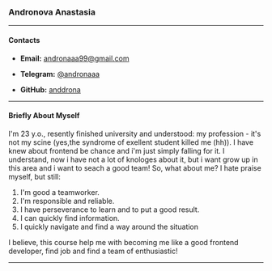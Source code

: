 ### **Andronova Anastasia**
***
#### __Contacts__
+ **Email:** andronaaa99@gmail.com
- **Telegram:** [@andronaaa](https://t.me/andronaaa)
* **GitHub:** [anddrona](https://github.com/anddrona)
***
#### __Briefly About Myself__
I'm 23 y.o., resently finished university and understood: my profession - it's not my scine (yes,the syndrome of exellent student killed me (hh)). I have knew about frontend be chance and i'm just simply falling for it. I understand, now i have not a lot of knologes about it, but i want grow up in this area and i want to seach a good team!
So, what about me? I hate praise myself, but still: 
1. I'm good a teamworker. 
2. I'm responsible and reliable.
3. I have perseverance to learn and to put a good result.
4. I can quickly find information.
5. I quickly navigate and find a way around the situation 

I believe, this course help me with becoming me like a good frontend developer, find job and find a team of enthusiastic! 
***